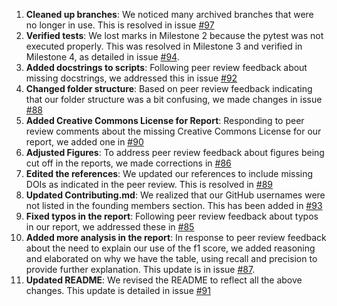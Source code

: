 1. **Cleaned up branches**: We noticed many archived branches that were no longer in use. This is resolved in issue [#97](https://github.com/UBC-MDS/RaincouverPrediction/issues/97)
2. **Verified tests**: We lost marks in Milestone 2 because the pytest was not executed properly. This was resolved in Milestone 3 and verified in Milestone 4, as detailed in issue [#94](https://github.com/UBC-MDS/RaincouverPrediction/issues/94).
3. **Added docstrings to scripts**: Following peer review feedback about missing docstrings, we addressed this in issue [#92](https://github.com/UBC-MDS/RaincouverPrediction/issues/92)
4. **Changed folder structure**: Based on peer review feedback indicating that our folder structure was a bit confusing, we made changes in issue [#88](https://github.com/UBC-MDS/RaincouverPrediction/issues/88)
5. **Added Creative Commons License for Report**: Responding to peer review comments about the missing Creative Commons License for our report, we added one in [#90](https://github.com/UBC-MDS/RaincouverPrediction/issues/90)
6. **Adjusted Figures**: To address peer review feedback about figures being cut off in the reports, we made corrections in [#86](https://github.com/UBC-MDS/RaincouverPrediction/issues/86)
7. **Edited the references**: We updated our references to include missing DOIs as indicated in the peer review. This is resolved in [#89](https://github.com/UBC-MDS/RaincouverPrediction/issues/89)
8. **Updated Contributing.md**: We realized that our GitHub usernames were not listed in the founding members section. This has been added in [#93](https://github.com/UBC-MDS/RaincouverPrediction/issues/93)
9. **Fixed typos in the report**: Following peer review feedback about typos in our report, we addressed these in [#85](https://github.com/UBC-MDS/RaincouverPrediction/issues/85)
10. **Added more analysis in the report**: In response to peer review feedback about the need to explain our use of the f1 score, we added reasoning and elaborated on why we have the table, using recall and precision to provide further explanation. This update is in issue [#87](https://github.com/UBC-MDS/RaincouverPrediction/issues/87).
11. **Updated README**: We revised the README to reflect all the above changes. This update is detailed in issue [#91](https://github.com/UBC-MDS/RaincouverPrediction/issues/91)
